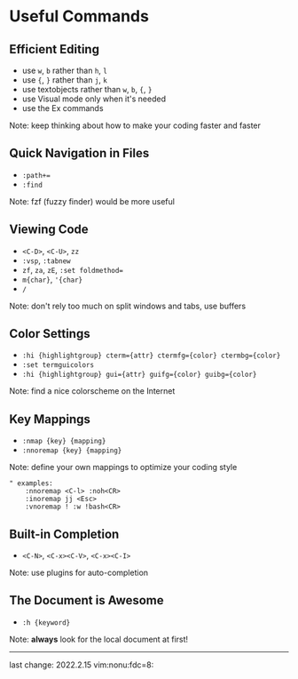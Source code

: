 # Useful Commands

## Efficient Editing

- use `w`, `b` rather than `h`, `l`
- use `{`, `}` rather than `j`, `k`
- use textobjects rather than `w`, `b`, `{`, `}`
- use Visual mode only when it's needed
- use the Ex commands

Note: keep thinking about how to make your coding faster and faster

## Quick Navigation in Files

- `:path+=`
- `:find`

Note: fzf (fuzzy finder) would be more useful

## Viewing Code

- `<C-D>`, `<C-U>`, `zz`
- `:vsp`, `:tabnew`
- `zf`, `za`, `zE`, `:set foldmethod=`
- `m{char}`, `'{char}`
- `/`

Note: don't rely too much on split windows and tabs, use buffers

## Color Settings

- `:hi {highlightgroup} cterm={attr} ctermfg={color} ctermbg={color}`
- `:set termguicolors`
- `:hi {highlightgroup} gui={attr} guifg={color} guibg={color}`

Note: find a nice colorscheme on the Internet

## Key Mappings

- `:nmap {key} {mapping}`
- `:nnoremap {key} {mapping}`

Note: define your own mappings to optimize your coding style

```vim
" examples:
	:nnoremap <C-l> :noh<CR>
	:inoremap jj <Esc>
	:vnoremap ! :w !bash<CR>
```

## Built-in Completion

- `<C-N>`, `<C-x><C-V>`, `<C-x><C-I>`

Note: use plugins for auto-completion

## The Document is Awesome

- `:h {keyword}`

Note: **always** look for the local document at first!

---
last change: 2022.2.15
vim:nonu:fdc=8:
